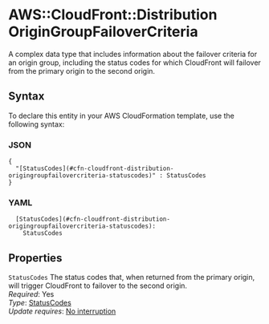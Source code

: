 # AWS::CloudFront::Distribution OriginGroupFailoverCriteria<a name="aws-properties-cloudfront-distribution-origingroupfailovercriteria"></a>

A complex data type that includes information about the failover criteria for an origin group, including the status codes for which CloudFront will failover from the primary origin to the second origin\.

## Syntax<a name="aws-properties-cloudfront-distribution-origingroupfailovercriteria-syntax"></a>

To declare this entity in your AWS CloudFormation template, use the following syntax:

### JSON<a name="aws-properties-cloudfront-distribution-origingroupfailovercriteria-syntax.json"></a>

```
{
  "[StatusCodes](#cfn-cloudfront-distribution-origingroupfailovercriteria-statuscodes)" : StatusCodes
}
```

### YAML<a name="aws-properties-cloudfront-distribution-origingroupfailovercriteria-syntax.yaml"></a>

```
  [StatusCodes](#cfn-cloudfront-distribution-origingroupfailovercriteria-statuscodes): 
    StatusCodes
```

## Properties<a name="aws-properties-cloudfront-distribution-origingroupfailovercriteria-properties"></a>

`StatusCodes`  <a name="cfn-cloudfront-distribution-origingroupfailovercriteria-statuscodes"></a>
The status codes that, when returned from the primary origin, will trigger CloudFront to failover to the second origin\.  
*Required*: Yes  
*Type*: [StatusCodes](aws-properties-cloudfront-distribution-statuscodes.md)  
*Update requires*: [No interruption](https://docs.aws.amazon.com/AWSCloudFormation/latest/UserGuide/using-cfn-updating-stacks-update-behaviors.html#update-no-interrupt)
